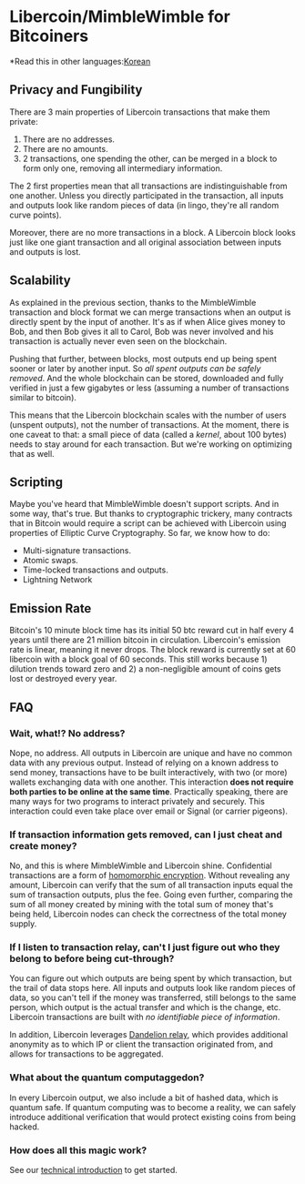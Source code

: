 # Libercoin/MimbleWimble for Bitcoiners

*Read this in other languages:[Korean](libercoin4bitcoiners_KR.md)

## Privacy and Fungibility

There are 3 main properties of Libercoin transactions that make them private:

1. There are no addresses.
2. There are no amounts.
3. 2 transactions, one spending the other, can be merged in a block to form only one, removing all intermediary information.

The 2 first properties mean that all transactions are indistinguishable from one another. Unless you directly participated in the transaction, all inputs and outputs look like random pieces of data (in lingo, they're all random curve points).

Moreover, there are no more transactions in a block. A Libercoin block looks just like one giant transaction and all original association between inputs and outputs is lost.

## Scalability

As explained in the previous section, thanks to the MimbleWimble transaction and block format we can merge transactions when an output is directly spent by the input of another. It's as if when Alice gives money to Bob, and then Bob gives it all to Carol, Bob was never involved and his transaction is actually never even seen on the blockchain.

Pushing that further, between blocks, most outputs end up being spent sooner or later by another input. So *all spent outputs can be safely removed*. And the whole blockchain can be stored, downloaded and fully verified in just a few gigabytes or less (assuming a number of transactions similar to bitcoin).

This means that the Libercoin blockchain scales with the number of users (unspent outputs), not the number of transactions. At the moment, there is one caveat to that: a small piece of data (called a *kernel*, about 100 bytes) needs to stay around for each transaction. But we're working on optimizing that as well.

## Scripting

Maybe you've heard that MimbleWimble doesn't support scripts. And in some way, that's true. But thanks to cryptographic trickery, many contracts that in Bitcoin would require a script can be achieved with Libercoin using properties of Elliptic Curve Cryptography. So far, we know how to do:

* Multi-signature transactions.
* Atomic swaps.
* Time-locked transactions and outputs.
* Lightning Network

## Emission Rate

Bitcoin's 10 minute block time has its initial 50 btc reward cut in half every 4 years until there are 21 million bitcoin in circulation. Libercoin's emission rate is linear, meaning it never drops. The block reward is currently set at 60 libercoin with a block goal of 60 seconds. This still works because 1) dilution trends toward zero and 2) a non-negligible amount of coins gets lost or destroyed every year.

## FAQ

### Wait, what!? No address?

Nope, no address. All outputs in Libercoin are unique and have no common data with any previous output. Instead of relying on a known address to send money, transactions have to be built interactively, with two (or more) wallets exchanging data with one another. This interaction **does not require both parties to be online at the same time**. Practically speaking, there are many ways for two programs to interact privately and securely. This interaction could even take place over email or Signal (or carrier pigeons).

### If transaction information gets removed, can I just cheat and create money?

No, and this is where MimbleWimble and Libercoin shine. Confidential transactions are a form of [homomorphic encryption](https://en.wikipedia.org/wiki/Homomorphic_encryption). Without revealing any amount, Libercoin can verify that the sum of all transaction inputs equal the sum of transaction outputs, plus the fee. Going even further, comparing the sum of all money created by mining with the total sum of money that's being held, Libercoin nodes can check the correctness of the total money supply.

### If I listen to transaction relay, can't I just figure out who they belong to before being cut-through?

You can figure out which outputs are being spent by which transaction, but the trail of data stops here. All inputs and outputs look like random pieces of data, so you can't tell if the money was transferred, still belongs to the same person, which output is the actual transfer and which is the change, etc. Libercoin transactions are built with *no identifiable piece of information*.

In addition, Libercoin leverages [Dandelion relay](dandelion/dandelion.md), which provides additional anonymity as to which IP or client the transaction originated from, and allows for transactions to be aggregated.

### What about the quantum computaggedon?

In every Libercoin output, we also include a bit of hashed data, which is quantum safe. If quantum computing was to become a reality, we can safely introduce additional verification that would protect existing coins from being hacked.

### How does all this magic work?

See our [technical introduction](intro.md) to get started.
